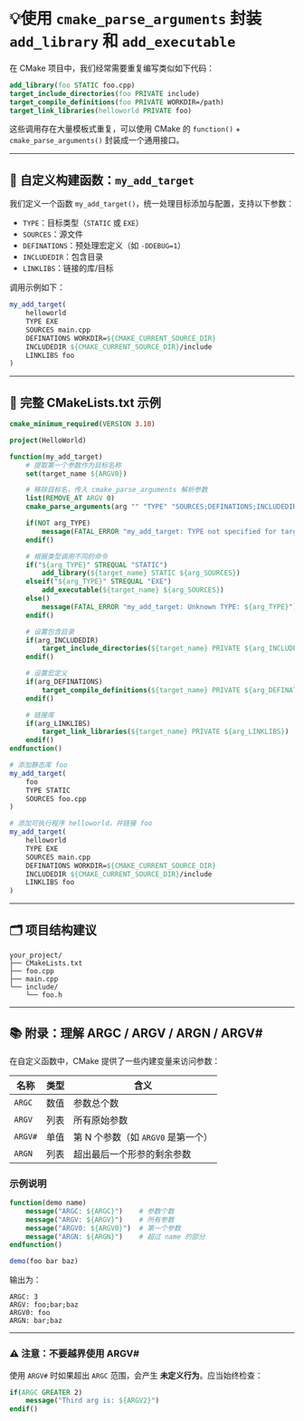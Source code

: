 # 💡使用 `cmake_parse_arguments` 封装 `add_library` 和 `add_executable`

在 CMake 项目中，我们经常需要重复编写类似如下代码：

```cmake
add_library(foo STATIC foo.cpp)
target_include_directories(foo PRIVATE include)
target_compile_definitions(foo PRIVATE WORKDIR=/path)
target_link_libraries(helloworld PRIVATE foo)
```

这些调用存在大量模板式重复，可以使用 CMake 的 `function()` + `cmake_parse_arguments()` 封装成一个通用接口。

---

## 🚀 自定义构建函数：`my_add_target`

我们定义一个函数 `my_add_target()`，统一处理目标添加与配置，支持以下参数：

* `TYPE`：目标类型（`STATIC` 或 `EXE`）
* `SOURCES`：源文件
* `DEFINATIONS`：预处理宏定义（如 `-DDEBUG=1`）
* `INCLUDEDIR`：包含目录
* `LINKLIBS`：链接的库/目标

调用示例如下：

```cmake
my_add_target(
    helloworld
    TYPE EXE
    SOURCES main.cpp 
    DEFINATIONS WORKDIR=${CMAKE_CURRENT_SOURCE_DIR}
    INCLUDEDIR ${CMAKE_CURRENT_SOURCE_DIR}/include
    LINKLIBS foo
)
```

---

## 📄 完整 CMakeLists.txt 示例

```cmake
cmake_minimum_required(VERSION 3.10)

project(HelloWorld)

function(my_add_target)
    # 提取第一个参数作为目标名称
    set(target_name ${ARGV0})

    # 移除目标名，传入 cmake_parse_arguments 解析参数
    list(REMOVE_AT ARGV 0)
    cmake_parse_arguments(arg "" "TYPE" "SOURCES;DEFINATIONS;INCLUDEDIR;LINKLIBS" ${ARGV})

    if(NOT arg_TYPE)
        message(FATAL_ERROR "my_add_target: TYPE not specified for target ${target_name}")
    endif()

    # 根据类型调用不同的命令
    if("${arg_TYPE}" STREQUAL "STATIC")
        add_library(${target_name} STATIC ${arg_SOURCES})
    elseif("${arg_TYPE}" STREQUAL "EXE")
        add_executable(${target_name} ${arg_SOURCES})
    else()
        message(FATAL_ERROR "my_add_target: Unknown TYPE: ${arg_TYPE}")
    endif()

    # 设置包含目录
    if(arg_INCLUDEDIR)
        target_include_directories(${target_name} PRIVATE ${arg_INCLUDEDIR})
    endif()

    # 设置宏定义
    if(arg_DEFINATIONS)
        target_compile_definitions(${target_name} PRIVATE ${arg_DEFINATIONS})
    endif()

    # 链接库
    if(arg_LINKLIBS)
        target_link_libraries(${target_name} PRIVATE ${arg_LINKLIBS})
    endif()
endfunction()

# 添加静态库 foo
my_add_target(
    foo 
    TYPE STATIC
    SOURCES foo.cpp
)

# 添加可执行程序 helloworld，并链接 foo
my_add_target(
    helloworld
    TYPE EXE
    SOURCES main.cpp 
    DEFINATIONS WORKDIR=${CMAKE_CURRENT_SOURCE_DIR}
    INCLUDEDIR ${CMAKE_CURRENT_SOURCE_DIR}/include
    LINKLIBS foo
)
```

---

## 🗂️ 项目结构建议

```
your_project/
├── CMakeLists.txt
├── foo.cpp
├── main.cpp
└── include/
    └── foo.h
```

---

## 📚 附录：理解 ARGC / ARGV / ARGN / ARGV\#

在自定义函数中，CMake 提供了一些内建变量来访问参数：

| 名称      | 类型 | 含义                      |
| ------- | -- | ----------------------- |
| `ARGC`  | 数值 | 参数总个数                   |
| `ARGV`  | 列表 | 所有原始参数                  |
| `ARGV#` | 单值 | 第 N 个参数（如 `ARGV0` 是第一个） |
| `ARGN`  | 列表 | 超出最后一个形参的剩余参数           |

### 示例说明

```cmake
function(demo name)
    message("ARGC: ${ARGC}")    # 参数个数
    message("ARGV: ${ARGV}")    # 所有参数
    message("ARGV0: ${ARGV0}")  # 第一个参数
    message("ARGN: ${ARGN}")    # 超过 name 的部分
endfunction()

demo(foo bar baz)
```

输出为：

```
ARGC: 3
ARGV: foo;bar;baz
ARGV0: foo
ARGN: bar;baz
```

---

### ⚠️ 注意：不要越界使用 ARGV\#

使用 `ARGV#` 时如果超出 `ARGC` 范围，会产生 **未定义行为**。应当始终检查：

```cmake
if(ARGC GREATER 2)
    message("Third arg is: ${ARGV2}")
endif()
```


